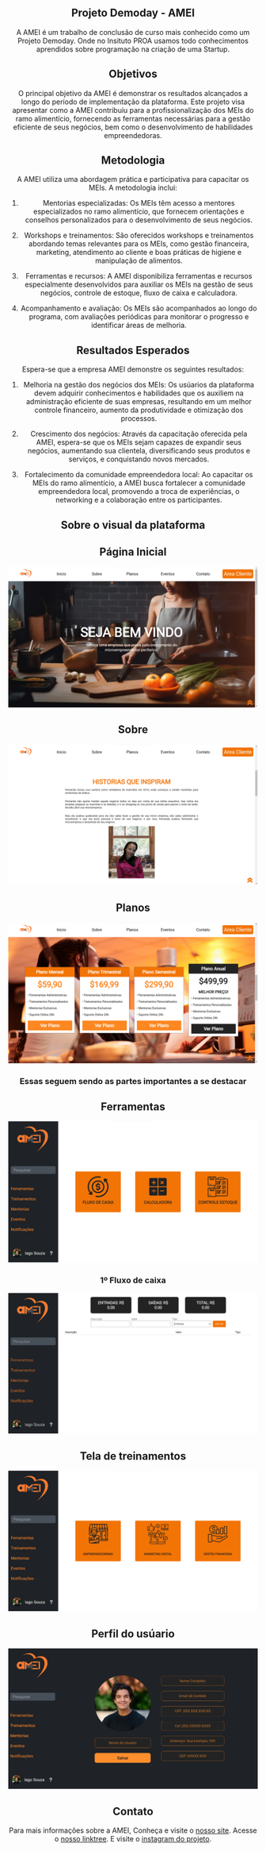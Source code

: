 <div align="center">


## Projeto Demoday - AMEI

A AMEI é um trabalho de conclusão de curso mais conhecido como um Projeto Demoday. Onde no Insituto PROA usamos todo conhecimentos aprendidos sobre programação na criação de uma Startup.
## Objetivos

O principal objetivo da AMEI é demonstrar os resultados alcançados a longo do período de implementação da plataforma. Este projeto visa apresentar como a AMEI contribuiu para a profissionalização dos MEIs do ramo alimentício, fornecendo as ferramentas necessárias para a gestão eficiente de seus negócios, bem como o desenvolvimento de habilidades empreendedoras.

## Metodologia

A AMEI utiliza uma abordagem prática e participativa para capacitar os MEIs. A metodologia inclui:

1. Mentorias especializadas: Os MEIs têm acesso a mentores especializados no ramo alimentício, que fornecem orientações e conselhos personalizados para o desenvolvimento de seus negócios.

2. Workshops e treinamentos: São oferecidos workshops e treinamentos abordando temas relevantes para os MEIs, como gestão financeira, marketing, atendimento ao cliente e boas práticas de higiene e manipulação de alimentos.

3. Ferramentas e recursos: A AMEI disponibiliza ferramentas e recursos especialmente desenvolvidos para auxiliar os MEIs na gestão de seus negócios, controle de estoque, fluxo de caixa  e calculadora.

4. Acompanhamento e avaliação: Os MEIs são acompanhados ao longo do programa, com avaliações periódicas para monitorar o progresso e identificar áreas de melhoria.

## Resultados Esperados

Espera-se que a empresa AMEI demonstre os seguintes resultados:

1. Melhoria na gestão dos negócios dos MEIs: Os usúarios da plataforma devem adquirir conhecimentos e habilidades que os auxiliem na administração eficiente de suas empresas, resultando em um melhor controle financeiro, aumento da produtividade e otimização dos processos.

2. Crescimento dos negócios: Através da capacitação oferecida pela AMEI, espera-se que os MEIs sejam capazes de expandir seus negócios, aumentando sua clientela, diversificando seus produtos e serviços, e conquistando novos mercados.

3. Fortalecimento da comunidade empreendedora local: Ao capacitar os MEIs do ramo alimentício, a AMEI busca fortalecer a comunidade empreendedora local, promovendo a troca de experiências, o networking e a colaboração entre os participantes.

## Sobre o visual da plataforma
## Página Inicial
![Texto alternativo](paginainicial.png)
## Sobre
![Texto alternativo](sobre.png)
## Planos
![Texto alternativo](planos.png)
### Essas seguem sendo as partes importantes a se destacar

## Ferramentas 
![Texto alternativo](ferramentas.png)

### 1º Fluxo de caixa
![Texto alternativo](fluxodecaixa.png)

##  Tela de treinamentos
![Texto alternativo](pagetreinamentos.png)

## Perfil do usúario
![Texto alternativo](perfildousuario.png)

## Contato

Para mais informações sobre a AMEI,
Conheça e visite o [nosso site](https://amei-demoday.github.io/Plataforma/).
Acesse o [nosso linktree](https://linktr.ee/amei.ltda).
E visite o [instagram do projeto](https://www.instagram.com/ameioprojeto/).


</div>
